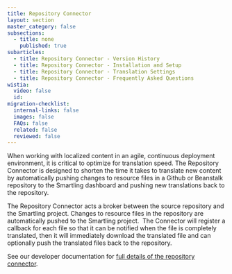 ```yaml
---
title: Repository Connector
layout: section
master_category: false
subsections:
  - title: none
    published: true
subarticles:
  - title: Repository Connector - Version History
  - title: Repository Connector - Installation and Setup
  - title: Repository Connector - Translation Settings
  - title: Repository Connector - Frequently Asked Questions
wistia:
  video: false
  id:
migration-checklist:
  internal-links: false
  images: false
  FAQs: false
  related: false
  reviewed: false
---
```



When working with localized content in an agile, continuous deployment environment, it is critical to optimize for translation speed. The Repository Connector is designed to shorten the time it takes to translate new content by automatically pushing changes to resource files in a Github or Beanstalk repository to the Smartling dashboard and pushing new translations back to the repository.

The Repository Connector acts a broker between the source repository and the Smartling project. Changes to resource files in the repository are automatically pushed to the Smartling project. &nbsp;The Connector will register a callback for each file so that it can be notified when the file is completely translated, then it will immediately download the translated file and can optionally push the translated files back to the repository.

See our developer documentation for [full details of the repository connector]().
